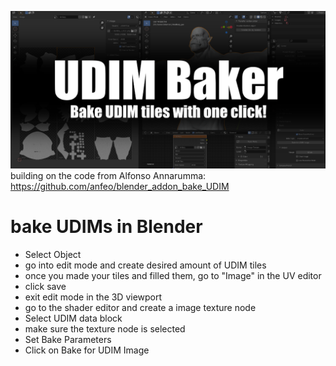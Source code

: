 ![image](images/Blendermarket.png)
building on the code from Alfonso Annarumma: https://github.com/anfeo/blender_addon_bake_UDIM

# bake UDIMs in Blender

- Select Object
- go into edit mode and create desired amount of UDIM tiles
- once you made your tiles and filled them, go to "Image" in the UV editor
- click save
- exit edit mode in the 3D viewport
- go to the shader editor and create a image texture node
- Select UDIM data block
- make sure the texture node is selected
- Set Bake Parameters
- Click on Bake for UDIM Image
